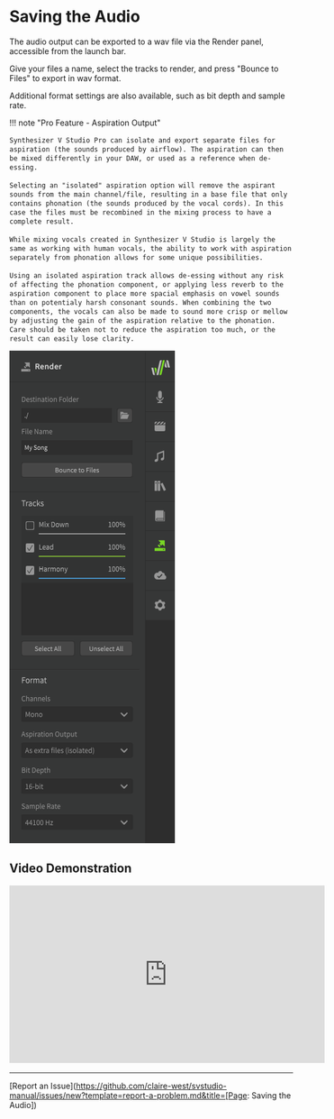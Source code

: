 # Saving the Audio

The audio output can be exported to a wav file via the Render panel, accessible from the launch bar.

Give your files a name, select the tracks to render, and press "Bounce to Files" to export in wav format.

Additional format settings are also available, such as bit depth and sample rate.

!!! note "Pro Feature - Aspiration Output"

    Synthesizer V Studio Pro can isolate and export separate files for aspiration (the sounds produced by airflow). The aspiration can then be mixed differently in your DAW, or used as a reference when de-essing.

    Selecting an "isolated" aspiration option will remove the aspirant sounds from the main channel/file, resulting in a base file that only contains phonation (the sounds produced by the vocal cords). In this case the files must be recombined in the mixing process to have a complete result.

    While mixing vocals created in Synthesizer V Studio is largely the same as working with human vocals, the ability to work with aspiration separately from phonation allows for some unique possibilities.

    Using an isolated aspiration track allows de-essing without any risk of affecting the phonation component, or applying less reverb to the aspiration component to place more spacial emphasis on vowel sounds than on potentialy harsh consonant sounds. When combining the two components, the vocals can also be made to sound more crisp or mellow by adjusting the gain of the aspiration relative to the phonation. Care should be taken not to reduce the aspiration too much, or the result can easily lose clarity.

![Create a Track](../img/quickstart/render.png)

## Video Demonstration

<iframe width="560" height="315" src="https://www.youtube-nocookie.com/embed/upBn5tuzBg0" title="YouTube video player" frameborder="0" allowfullscreen></iframe>

---

[Report an Issue](https://github.com/claire-west/svstudio-manual/issues/new?template=report-a-problem.md&title=[Page: Saving the Audio])